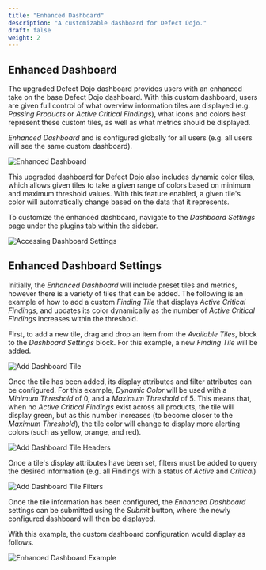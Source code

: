 ```yaml
---
title: "Enhanced Dashboard"
description: "A customizable dashboard for Defect Dojo."
draft: false
weight: 2
---
```


## Enhanced Dashboard

The upgraded Defect Dojo dashboard provides users with an enhanced take on the base Defect Dojo dashboard. With this custom dashboard, users are given full control of what overview information tiles are displayed (e.g. _Passing Products_ or _Active Critical Findings_), what icons and colors best represent these custom tiles, as well as what metrics should be displayed.

_Enhanced Dashboard_ and is configured globally for all users (e.g. all users will see the same custom dashboard).

![Enhanced Dashboard](../../images/dd-dashboard.png)

This upgraded dashboard for Defect Dojo also includes dynamic color tiles, which allows given tiles to take a given range of colors based on minimum and maximum threshold values. With this feature enabled, a given tile's color will automatically change based on the data that it represents.

To customize the enhanced dashboard, navigate to the _Dashboard Settings_ page under the plugins tab within the sidebar.

![Accessing Dashboard Settings](../../images/nav-dd.png)

## Enhanced Dashboard Settings

Initially, the _Enhanced Dashboard_ will include preset tiles and metrics, however there is a variety of tiles that can be added. The following is an example of how to add a custom _Finding Tile_ that displays _Active Critical Findings_, and updates its color dynamically as the number of _Active Critical Findings_ increases within the threshold.

First, to add a new tile, drag and drop an item from the _Available Tiles_, block to the _Dashboard Settings_ block. For this example, a new _Finding Tile_ will be added.

![Add Dashboard Tile](../../images/dd-add-tile.png)

Once the tile has been added, its display attributes and filter attributes can be configured. For this example, _Dynamic Color_ will be used with a _Minimum Threshold_ of 0, and a _Maximum Threshold_ of 5. This means that, when no _Active Critical Findings_ exist across all products, the tile will display green, but as this number increases (to become closer to the _Maximum Threshold_), the tile color will change to display more alerting colors (such as yellow, orange, and red).

![Add Dashboard Tile Headers](../../images/dd-tile-headers.png)

Once a tile's display attributes have been set, filters must be added to query the desired information (e.g. all Findings with a status of _Active_ and _Critical_)

![Add Dashboard Tile Filters](../../images/dd-tile-filters.png)

Once the tile information has been configured, the _Enhanced Dashboard_ settings can be submitted using the _Submit_ button, where the newly configured dashboard will then be displayed.

With this example, the custom dashboard configuration would display as follows.

![Enhanced Dashboard Example](../../images/dd-single-tile.png)
